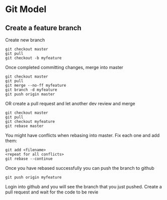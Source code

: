 Git Model
=====================

Create a feature branch
-----------------------

Create new branch

    git checkout master
    git pull
    git checkout -b myfeature

Once completed committing changes, merge into master

    git checkout master
    git pull
    git merge --no-ff myfeature
    git branch -d myfeature
    git push origin master

OR create a pull request and let another dev review and merge

    git checkout master
    git pull
    git checkout myfeature
    git rebase master

You might have conflicts when rebasing into master. Fix each one and add them:

    git add <filename>
    <repeat for all conflicts>
    git rebase --continue

Once you have rebased successfully you can push the branch to github

    git push origin myfeature

Login into github and you will see the branch that you just pushed. Create a pull request and wait for the code to be revie

